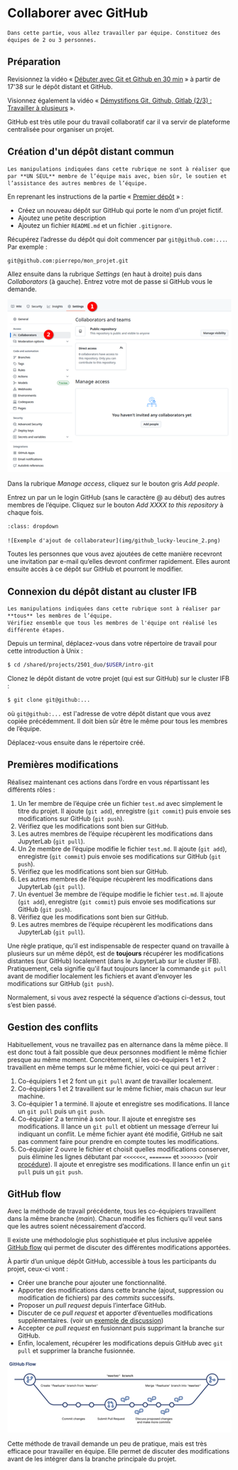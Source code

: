 # Collaborer avec GitHub

```{hint}
Dans cette partie, vous allez travailler par équipe. Constituez des équipes de 2 ou 3 personnes.
```

## Préparation

Revisionnez la vidéo « [Débuter avec Git et Github en 30 min](https://youtu.be/hPfgekYUKgk?t=1058) » à partir de 17'38 sur le dépôt distant et GitHub.

Visionnez également la vidéo « [Démystifions Git, Github, Gitlab (2/3) : Travailler à plusieurs](https://www.youtube.com/watch?v=4xsd8jHyVpk) ».

GitHub est très utile pour du travail collaboratif car il va servir de plateforme centralisée pour organiser un projet.


## Création d'un dépôt distant commun

```{warning}
Les manipulations indiquées dans cette rubrique ne sont à réaliser que par **UN SEUL** membre de l’équipe mais avec, bien sûr, le soutien et l’assistance des autres membres de l’équipe.
```

En reprenant les instructions de la partie « [Premier dépôt](premier_depot.md) » :

- Créez un nouveau dépôt sur GitHub qui porte le nom d'un projet fictif.
- Ajoutez une petite description
- Ajoutez un fichier `README.md` et un fichier `.gitignore`.

Récupérez l’adresse du dépôt qui doit commencer par `git@github.com:...`. Par exemple :

```
git@github.com:pierrepo/mon_projet.git
```

Allez ensuite dans la rubrique *Settings* (en haut à droite) puis dans *Collaborators* (à gauche). Entrez votre mot de passe si GitHub vous le demande.

![Accès configuration des collaborateurs](img/github_collab_1.png)


Dans la rubrique *Manage access*, cliquez sur le bouton gris *Add people*.

Entrez un par un le login GitHub (sans le caractère @ au début) des autres membres de l’équipe. Cliquez sur le bouton *Add XXXX to this repository* à chaque fois.

````{admonition} Cliquez pour afficher un exemple
:class: dropdown

![Exemple d'ajout de collaborateur](img/github_lucky-leucine_2.png)
```` 

Toutes les personnes que vous avez ajoutées de cette manière recevront une invitation par e-mail qu’elles devront confirmer rapidement. Elles auront ensuite accès à ce dépôt sur GitHub et pourront le modifier.


## Connexion du dépôt distant au cluster IFB

```{note}
Les manipulations indiquées dans cette rubrique sont à réaliser par **tous** les membres de l’équipe.
Vérifiez ensemble que tous les membres de l'équipe ont réalisé les différente étapes.
```

Depuis un terminal, déplacez-vous dans votre répertoire de travail pour cette introduction à Unix :

```bash
$ cd /shared/projects/2501_duo/$USER/intro-git
```

Clonez le dépôt distant de votre projet (qui est sur GitHub) sur le cluster IFB :

```bash
$ git clone git@github:...
```

où `git@github:...` est l'adresse de votre dépôt distant que vous avez copiée précédemment. Il doit bien sûr être le même pour tous les membres de l’équipe.

Déplacez-vous ensuite dans le répertoire créé.


## Premières modifications

Réalisez maintenant ces actions dans l’ordre en vous répartissant les différents rôles :

1. Un 1er membre de l’équipe crée un fichier `test.md` avec simplement le titre du projet. Il ajoute (`git add`), enregistre (`git commit`) puis envoie ses modifications sur GitHub (`git push`).
2. Vérifiez que les modifications sont bien sur GitHub.
3. Les autres membres de l’équipe récupèrent les modifications dans JupyterLab (`git pull`).
4. Un 2e membre de l’équipe modifie le fichier `test.md`. Il ajoute (`git add`), enregistre (`git commit`) puis envoie ses modifications sur GitHub (`git push`).
5. Vérifiez que les modifications sont bien sur GitHub.
6. Les autres membres de l’équipe récupèrent les modifications dans JupyterLab (`git pull`).
7. Un éventuel 3e membre de l’équipe modifie le fichier `test.md`. Il ajoute (`git add`), enregistre (`git commit`) puis envoie ses modifications sur GitHub (`git push`).
8. Vérifiez que les modifications sont bien sur GitHub.
9. Les autres membres de l’équipe récupèrent les modifications dans JupyterLab (`git pull`).

Une règle pratique, qu’il est indispensable de respecter quand on travaille à plusieurs sur un même dépôt, est de **toujours** récupérer les modifications distantes (sur GitHub) localement (dans le JupyterLab sur le cluster IFB). Pratiquement, cela signifie qu'il faut toujours lancer la commande `git pull` avant de modifier localement les fichiers et avant d’envoyer les modifications sur GitHub (`git push`).

Normalement, si vous avez respecté la séquence d’actions ci-dessus, tout s’est bien passé. 


## Gestion des conflits

Habituellement, vous ne travaillez pas en alternance dans la même pièce. Il est donc tout à fait possible que deux personnes modifient le même fichier presque au même moment. Concrètement, si les co-équipiers 1 et 2 travaillent en même temps sur le même fichier, voici ce qui peut arriver :

1. Co-équipiers 1 et 2 font un `git pull` avant de travailler localement.
2. Co-équipiers 1 et 2 travaillent sur le même fichier, mais chacun sur leur machine.
3. Co-équipier 1 a terminé. Il ajoute et enregistre ses modifications. Il lance un `git pull` puis un `git push`.
4. Co-équipier 2 a terminé à son tour. Il ajoute et enregistre ses modifications. Il lance un `git pull` et obtient un message d’erreur lui indiquant un conflit. Le même fichier ayant été modifié, GitHub ne sait pas comment faire pour prendre en compte toutes les modifications.
5. Co-équipier 2 ouvre le fichier et choisit quelles modifications conserver, puis élimine les lignes débutant par `<<<<<<<`, `=======` et `>>>>>>>` (voir [procédure](https://docs.github.com/en/pull-requests/collaborating-with-pull-requests/addressing-merge-conflicts/resolving-a-merge-conflict-using-the-command-line)). Il ajoute et enregistre ses modifications. Il lance enfin un `git pull` puis un `git push`.


## GitHub flow

Avec la méthode de travail précédente, tous les co-équipiers travaillent dans la même branche (*main*). Chacun modifie les fichiers qu’il veut sans que les autres soient nécessairement d’accord.

Il existe une méthodologie plus sophistiquée et plus inclusive appelée [GitHub flow](https://docs.github.com/en/get-started/quickstart/github-flow) qui permet de discuter des différentes modifications apportées.

À partir d’un unique dépôt GitHub, accessible à tous les participants du projet, ceux-ci vont :

- Créer une branche pour ajouter une fonctionnalité.
- Apporter des modifications dans cette branche (ajout, suppression ou modification de fichiers) par des *commits* successifs.
- Proposer un *pull request* depuis l’interface GitHub.
- Discuter de ce *pull request* et apporter d’éventuelles modifications supplémentaires. (voir un [exemple de discussion](https://github.com/patrickfuchs/buildH/pull/120))
- Accepter ce *pull request* en fusionnant puis supprimant la branche sur GitHub.
- Enfin, localement, récupérer les modifications depuis GitHub avec `git pull` et supprimer la branche fusionnée.

![](img/github-flow.png)


Cette méthode de travail demande un peu de pratique, mais est très efficace pour travailler en équipe. Elle permet de discuter des modifications avant de les intégrer dans la branche principale du projet.
